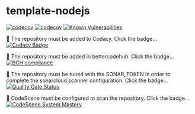 # template-nodejs
[![codecov](https://github.com/undeadgrishnackh/template-nodejs/workflows/CI%20Build%20gate./badge.svg)](https://github.com/undeadgrishnackh/template-nodejs/actions?query=workflow%3A%22CI+Build+gate.%22)
[![codecov](https://codecov.io/gh/undeadgrishnackh/template-nodejs/branch/master/graph/badge.svg)](https://codecov.io/gh/undeadgrishnackh/template-nodejs)
[![Known Vulnerabilities](https://snyk.io/test/github/undeadgrishnackh/template-nodejs/badge.svg)](https://snyk.io/test/github/undeadgrishnackh/template-nodejs/)

🚧 The repository must be added to Codacy. Click the badge...
[![Codacy Badge](https://api.codacy.com/project/badge/Grade/c8e046ebad254148950f6fea8f671594)](https://app.codacy.com/manual/undeadgrishnackh/template-nodejs?utm_source=github.com&utm_medium=referral&utm_content=undeadgrishnackh/template-nodejs&utm_campaign=Badge_Grade_Dashboard)

🚧 The repository must be added in bettercodehub. Click the badge...
[![BCH compliance](https://bettercodehub.com/edge/badge/undeadgrishnackh/template-nodejs?branch=master)](https://bettercodehub.com/)

🚧 The repository must be tuned with the SONAR_TOKEN in order to complete the sonarcloud scanner configuration. Click the badge...
[![Quality Gate Status](https://sonarcloud.io/api/project_badges/measure?project=undeadgrishnackh_template-nodejs&metric=alert_status)](https://sonarcloud.io/dashboard?id=undeadgrishnackh_template-nodejs)

🚧 CodeScene must be configured to scan the repository. Click the badge...
[![CodeScene System Mastery](https://codescene.io/projects/7748/status-badges/system-mastery)](https://codescene.io/projects/7748)


